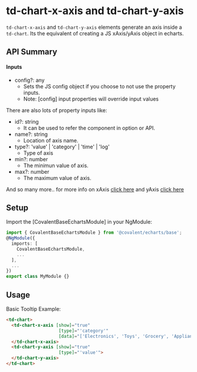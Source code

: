 # td-chart-x-axis and td-chart-y-axis

`td-chart-x-axis` and `td-chart-y-axis` elements generate an axis inside a `td-chart`. Its the equivalent of creating a JS xAxis/yAxis object in echarts.

## API Summary

#### Inputs

+ config?: any
  + Sets the JS config object if you choose to not use the property inputs.
  + Note: [config] input properties will override input values

There are also lots of property inputs like:

+ id?: string
  + It can be used to refer the component in option or API.
+ name?: string
  + Location of axis name.
+ type?: 'value' | 'category' | 'time' | 'log'
  + Type of axis
+ min?: number
  + The minimun value of axis.
+ max?: number
  + The maximum value of axis.

And so many more.. for more info on xAxis [click here](https://ecomfe.github.io/echarts-doc/public/en/option.html#xAxis) and yAxis [click here](https://ecomfe.github.io/echarts-doc/public/en/option.html#yAxis)

## Setup

Import the [CovalentBaseEchartsModule] in your NgModule:

```typescript
import { CovalentBaseEchartsModule } from '@covalent/echarts/base';
@NgModule({
  imports: [
    CovalentBaseEchartsModule,
    ...
  ],
  ...
})
export class MyModule {}
```

## Usage

Basic Tooltip Example:

```html
<td-chart>
  <td-chart-x-axis [show]="true"
                    [type]="'category'"
                    [data]="['Electronics', 'Toys', 'Grocery', 'Appliances', 'Automotive', 'Sports']">
  </td-chart-x-axis>
  <td-chart-y-axis [show]="true"
                    [type]="'value'">
  </td-chart-y-axis>
</td-chart>
```
